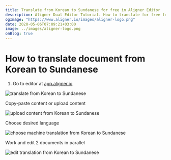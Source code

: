 ```yaml
---
title: Translate from Korean to Sundanese for free in Aligner Editor
description: Aligner Dual Editor Tutorial. How to translate for free from Korean to Sundanese. Aligner is multilingual document management platform. 
ogImage: "https://www.aligner.io/images/aligner-logo.png"
date: 2020-05-06T07:09:21+03:00
image: ../images/aligner-logo.png
onBlog: true
---
```


# How to translate document from Korean to Sundanese

1. Go to editor at [app.aligner.io](https://app.aligner.io "Aligner App web page")

![translate from Korean to Sundanese](../aligner-blank-editor.png "translate from Korean to Sundanese")

Copy-paste content or upload content

![upload content from Korean to Sundanese](../aligner-uploaded-document.png "upload content from Korean to Sundanese")

Choose desired language

![choose machine translation from Korean to Sundanese](../aligner-language-dropdown.png "choose machine translation from Korean to Sundanese")

Work and edit 2 documents in parallel

![edit translation from Korean to Sundanese](../aligner-double-sitded-editor.png "edit translation from Korean to Sundanese")


